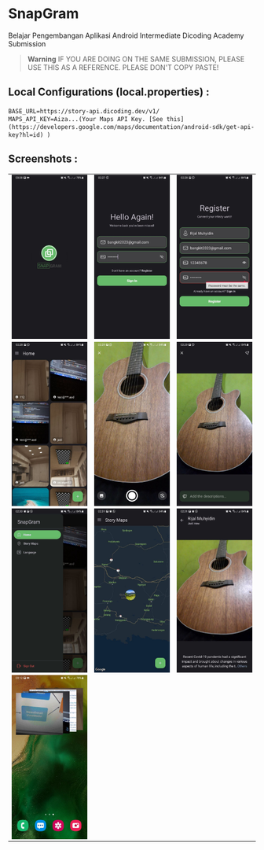 # SnapGram
Belajar Pengembangan Aplikasi Android Intermediate Dicoding Academy Submission

> **Warning**
> IF YOU ARE DOING ON THE SAME SUBMISSION, PLEASE USE THIS AS A REFERENCE. PLEASE DON'T COPY PASTE!

## Local Configurations (local.properties) :
```
BASE_URL=https://story-api.dicoding.dev/v1/
MAPS_API_KEY=Aiza...(Your Maps API Key. [See this](https://developers.google.com/maps/documentation/android-sdk/get-api-key?hl=id) )
```

## Screenshots :
<table>
   <tr>
      <td><img src="screenshots/splash.jpg" align="center" alt="4"></td>
      <td><img src="screenshots/login.jpg" align="center" alt="4"></td>
      <td><img src="screenshots/register.jpg" align="center" alt="4"></td>
   </tr> 
   <tr>
      <td><img src="screenshots/home.jpg" align="center" alt="4"></td>
      <td><img src="screenshots/camera.jpg" align="center" alt="4"></td>
      <td><img src="screenshots/upload.jpg" align="center" alt="4"></td>
  </tr>
  <tr>
      <td><img src="screenshots/drawer.jpg" align="center" alt="4"></td>
      <td><img src="screenshots/maps.jpg" align="center" alt="4"></td>
      <td><img src="screenshots/detail.jpg" align="center" alt="4"></td>
  </tr>
  <tr>
      <td><img src="screenshots/widget.jpg" align="center" alt="4"></td>
  </tr>
</table>
